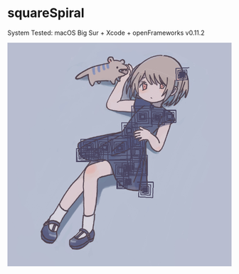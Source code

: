 # squareSpiral
System Tested: macOS Big Sur + Xcode + openFrameworks v0.11.2  
  
![](https://github.com/yuyurigi/squareSpiral/blob/main/20210625045740%23%23.png)
